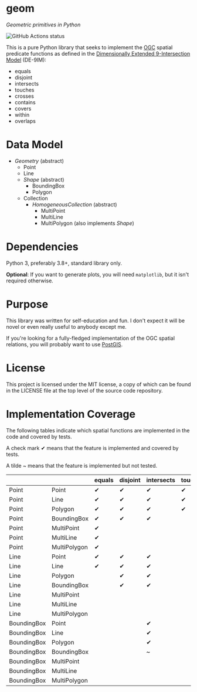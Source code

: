 # geom

*Geometric primitives in Python*

![GitHub Actions status](https://github.com/direvus/geom/actions/workflows/python-app.yml/badge.svg)

This is a pure Python library that seeks to implement the
[OGC](https://www.ogc.org) spatial predicate functions as defined in the [Dimensionally
Extended 9-Intersection Model](https://en.wikipedia.org/wiki/DE-9IM) (DE-9IM):

- equals
- disjoint
- intersects
- touches
- crosses
- contains
- covers
- within
- overlaps

# Data Model

- *Geometry* (abstract)
  - Point
  - Line
  - *Shape* (abstract)
    - BoundingBox
    - Polygon
  - Collection
    - *HomogeneousCollection* (abstract)
      - MultiPoint
      - MultiLine
      - MultiPolygon (also implements *Shape*)

# Dependencies

Python 3, preferably 3.8+, standard library only.

**Optional**: If you want to generate plots, you will need `matplotlib`, but it isn't required otherwise.

# Purpose

This library was written for self-education and fun.  I don't expect it will
be novel or even really useful to anybody except me.

If you're looking for a fully-fledged implementation of the OGC spatial
relations, you will probably want to use [PostGIS](https://postgis.net).

# License

This project is licensed under the MIT license, a copy of which can be found in
the LICENSE file at the top level of the source code repository.

# Implementation Coverage

The following tables indicate which spatial functions are implemented in the code and covered by tests.

A check mark ✔ means that the feature is implemented and covered by tests.

A tilde ~ means that the feature is implemented but not tested.


|              |              | equals | disjoint | intersects | touches | crosses | contains | covers | within | overlaps |
| ------------ | ------------ | ------ | -------- | ---------- | ------- | ------- | -------- | ------ | ------ | -------- |
| Point        | Point        | ✔      | ✔        | ✔          | ✔       | ✔       | ✔        | ✔      | ✔      | ✔        |
| Point        | Line         | ✔      | ✔        | ✔          | ✔       | ✔       | ✔        | ✔      | ✔      | ✔        |
| Point        | Polygon      | ✔      | ✔        | ✔          | ✔       | ✔       | ✔        | ✔      | ✔      | ✔        |
| Point        | BoundingBox  | ✔      | ✔        | ✔          |         | ✔       | ✔        | ✔      |        | ✔        |
| Point        | MultiPoint   | ✔      |          |            |         | ✔       | ✔        | ✔      |        | ✔        |
| Point        | MultiLine    | ✔      |          |            |         | ✔       | ✔        | ✔      |        | ✔        |
| Point        | MultiPolygon | ✔      |          |            |         | ✔       | ✔        | ✔      |        | ✔        |
| Line         | Point        | ✔      | ✔        | ✔          |         |         |          |        |        |          |
| Line         | Line         | ✔      | ✔        | ✔          |         |         |          |        |        |          |
| Line         | Polygon      |        | ✔        | ✔          |         |         |          |        |        |          |
| Line         | BoundingBox  |        | ✔        | ✔          |         |         |          |        |        |          |
| Line         | MultiPoint   |        |          |            |         |         |          |        |        |          |
| Line         | MultiLine    |        |          |            |         |         |          |        |        |          |
| Line         | MultiPolygon |        |          |            |         |         |          |        |        |          |
| BoundingBox  | Point        |        |          | ✔          |         |         | ✔        |        |        |          |
| BoundingBox  | Line         |        |          | ✔          |         |         | ✔        |        |        |          |
| BoundingBox  | Polygon      |        |          | ✔          |         |         | ✔        |        |        |          |
| BoundingBox  | BoundingBox  |        |          | ~          |         |         | ✔        |        |        |          |
| BoundingBox  | MultiPoint   |        |          |            |         |         |          |        |        |          |
| BoundingBox  | MultiLine    |        |          |            |         |         |          |        |        |          |
| BoundingBox  | MultiPolygon |        |          |            |         |         |          |        |        |          |

